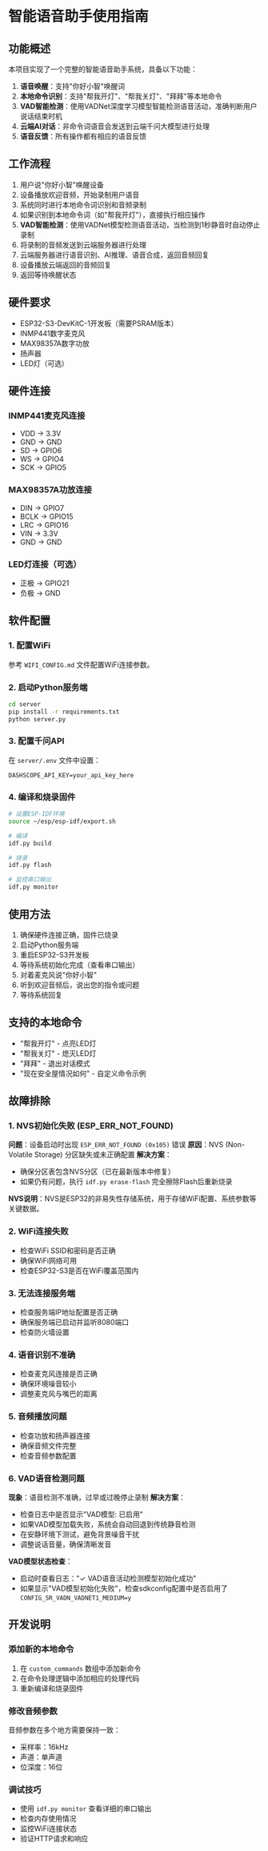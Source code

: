 # 智能语音助手使用指南

## 功能概述

本项目实现了一个完整的智能语音助手系统，具备以下功能：

1. **语音唤醒**：支持"你好小智"唤醒词
2. **本地命令识别**：支持"帮我开灯"、"帮我关灯"、"拜拜"等本地命令
3. **VAD智能检测**：使用VADNet深度学习模型智能检测语音活动，准确判断用户说话结束时机
4. **云端AI对话**：非命令词语音会发送到云端千问大模型进行处理
5. **语音反馈**：所有操作都有相应的语音反馈

## 工作流程

1. 用户说"你好小智"唤醒设备
2. 设备播放欢迎音频，开始录制用户语音
3. 系统同时进行本地命令词识别和音频录制
4. 如果识别到本地命令词（如"帮我开灯"），直接执行相应操作
5. **VAD智能检测**：使用VADNet模型检测语音活动，当检测到1秒静音时自动停止录制
6. 将录制的音频发送到云端服务器进行处理
7. 云端服务器进行语音识别、AI推理、语音合成，返回音频回复
8. 设备播放云端返回的音频回复
9. 返回等待唤醒状态

## 硬件要求

- ESP32-S3-DevKitC-1开发板（需要PSRAM版本）
- INMP441数字麦克风
- MAX98357A数字功放
- 扬声器
- LED灯（可选）

## 硬件连接

### INMP441麦克风连接
- VDD -> 3.3V
- GND -> GND
- SD -> GPIO6
- WS -> GPIO4
- SCK -> GPIO5

### MAX98357A功放连接
- DIN -> GPIO7
- BCLK -> GPIO15
- LRC -> GPIO16
- VIN -> 3.3V
- GND -> GND

### LED灯连接（可选）
- 正极 -> GPIO21
- 负极 -> GND

## 软件配置

### 1. 配置WiFi
参考 `WIFI_CONFIG.md` 文件配置WiFi连接参数。

### 2. 启动Python服务端
```bash
cd server
pip install -r requirements.txt
python server.py
```

### 3. 配置千问API
在 `server/.env` 文件中设置：
```
DASHSCOPE_API_KEY=your_api_key_here
```

### 4. 编译和烧录固件
```bash
# 设置ESP-IDF环境
source ~/esp/esp-idf/export.sh

# 编译
idf.py build

# 烧录
idf.py flash

# 监控串口输出
idf.py monitor
```

## 使用方法

1. 确保硬件连接正确，固件已烧录
2. 启动Python服务端
3. 重启ESP32-S3开发板
4. 等待系统初始化完成（查看串口输出）
5. 对着麦克风说"你好小智"
6. 听到欢迎音频后，说出您的指令或问题
7. 等待系统回复

## 支持的本地命令

- "帮我开灯" - 点亮LED灯
- "帮我关灯" - 熄灭LED灯
- "拜拜" - 退出对话模式
- "现在安全屋情况如何" - 自定义命令示例

## 故障排除

### 1. NVS初始化失败 (ESP_ERR_NOT_FOUND)
**问题**：设备启动时出现 `ESP_ERR_NOT_FOUND (0x105)` 错误
**原因**：NVS (Non-Volatile Storage) 分区缺失或未正确配置
**解决方案**：
- 确保分区表包含NVS分区（已在最新版本中修复）
- 如果仍有问题，执行 `idf.py erase-flash` 完全擦除Flash后重新烧录

**NVS说明**：NVS是ESP32的非易失性存储系统，用于存储WiFi配置、系统参数等关键数据。

### 2. WiFi连接失败
- 检查WiFi SSID和密码是否正确
- 确保WiFi网络可用
- 检查ESP32-S3是否在WiFi覆盖范围内

### 3. 无法连接服务端
- 检查服务端IP地址配置是否正确
- 确保服务端已启动并监听8080端口
- 检查防火墙设置

### 4. 语音识别不准确
- 检查麦克风连接是否正确
- 确保环境噪音较小
- 调整麦克风与嘴巴的距离

### 5. 音频播放问题
- 检查功放和扬声器连接
- 确保音频文件完整
- 检查音频参数配置

### 6. VAD语音检测问题
**现象**：语音检测不准确，过早或过晚停止录制
**解决方案**：
- 检查日志中是否显示"VAD模型: 已启用"
- 如果VAD模型加载失败，系统会自动回退到传统静音检测
- 在安静环境下测试，避免背景噪音干扰
- 调整说话音量，确保清晰发音

**VAD模型状态检查**：
- 启动时查看日志："✓ VAD语音活动检测模型初始化成功"
- 如果显示"VAD模型初始化失败"，检查sdkconfig配置中是否启用了`CONFIG_SR_VADN_VADNET1_MEDIUM=y`

## 开发说明

### 添加新的本地命令
1. 在 `custom_commands` 数组中添加新命令
2. 在命令处理逻辑中添加相应的处理代码
3. 重新编译和烧录固件

### 修改音频参数
音频参数在多个地方需要保持一致：
- 采样率：16kHz
- 声道：单声道
- 位深度：16位

### 调试技巧
- 使用 `idf.py monitor` 查看详细的串口输出
- 检查内存使用情况
- 监控WiFi连接状态
- 验证HTTP请求和响应
